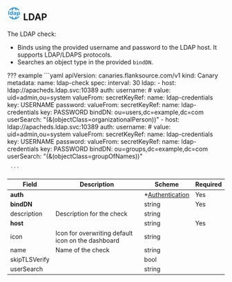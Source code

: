 ## <img src='https://raw.githubusercontent.com/flanksource/flanksource-ui/main/src/icons/ldap.svg' style='height: 32px'/> LDAP

The LDAP check:

* Binds using the provided username and password to the LDAP host. It supports LDAP/LDAPS protocols.
* Searches an object type in the provided `bindDN`.

??? example
     ```yaml
     apiVersion: canaries.flanksource.com/v1
     kind: Canary
     metadata:
       name: ldap-check
     spec:
       interval: 30
       ldap:
         - host: ldap://apacheds.ldap.svc:10389
           auth:
             username:
               # value: uid=admin,ou=system 
               valueFrom: 
                 secretKeyRef:
                   name: ldap-credentials
                   key: USERNAME
             password: 
               valueFrom: 
                 secretKeyRef:
                   name: ldap-credentials
                   key: PASSWORD
           bindDN: ou=users,dc=example,dc=com
           userSearch: "(&(objectClass=organizationalPerson))"
         - host: ldap://apacheds.ldap.svc:10389
           auth:
             username:
               # value: uid=admin,ou=system 
               valueFrom: 
                 secretKeyRef:
                   name: ldap-credentials
                   key: USERNAME
             password:
               valueFrom: 
                 secretKeyRef:
                   name: ldap-credentials
                   key: PASSWORD
           bindDN: ou=groups,dc=example,dc=com
           userSearch: "(&(objectClass=groupOfNames))"
     
     ```

| Field | Description | Scheme | Required |
| ----- | ----------- | ------ | -------- |
| **auth** |  | *[Authentication](#authentication) | Yes |
| **bindDN** |  | string | Yes |
| description | Description for the check | string |  |
| **host** |  | string | Yes |
| icon | Icon for overwriting default icon on the dashboard | string |  |
| name | Name of the check | string |  |
| skipTLSVerify |  | bool |  |
| userSearch |  | string |  |